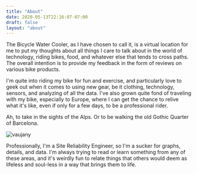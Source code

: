```yaml
---
title: "About"
date: 2020-05-13T22:16:07-07:00
draft: false
layout: "about"
---
```

The Bicycle Water Cooler, as I have chosen to call it, is a virtual location for me to put my thoughts about all things I care to talk about in the world of technology, riding bikes, food, and whatever else that tends to cross paths. The overall intention is to provide my feedback in the form of reviews on various bike products.

I'm quite into riding my bike for fun and exercise, and particularly love to geek out when it comes to using new gear, be it clothing, technology, sensors, and analyzing of all the data. I've also grown quite fond of traveling with my bike, especially to Europe, where I can get the chance to relive what it's like, even if only for a few days, to be a professional rider. 

Ah, to take in the sights of the Alps. Or to be walking the old Gothic Quarter of Barcelona.

![vaujany](/img/about/vaujany.jpg "Me Cycling through the Alps in France")

Professionally, I'm a Site Reliability Engineer, so I'm a sucker for graphs, details, and data. I'm always trying to read or learn something from any of these areas, and it's weirdly fun to relate things that others would deem as lifeless and soul-less in a way that brings them to life.